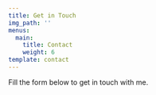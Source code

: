 ```yaml
---
title: Get in Touch
img_path: ''
menus:
  main:
    title: Contact
    weight: 6
template: contact
---
```


Fill the form below to get in touch with me.
